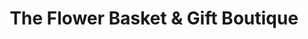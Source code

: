 ---
title: "The Flower Basket & Gift Boutique"
url: /cottage-grove/the-flower-basket-and-gift-boutique/
shop: florist
---